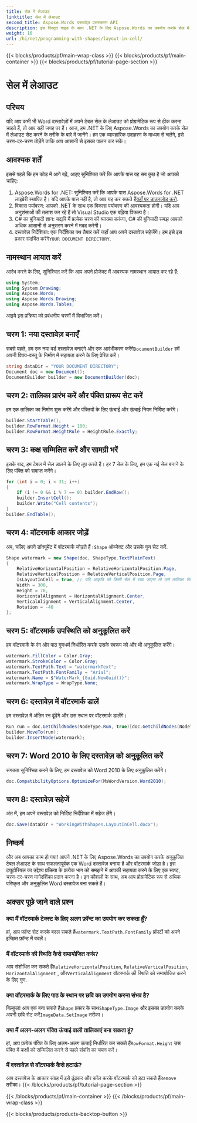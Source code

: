 ```yaml
---
title: सेल में लेआउट
linktitle: सेल में लेआउट
second_title: Aspose.Words दस्तावेज़ प्रसंस्करण API
description: इस विस्तृत गाइड के साथ .NET के लिए Aspose.Words का उपयोग करके सेल में लेआउट सेट करना सीखें। Word दस्तावेज़ों को कस्टमाइज़ करने के इच्छुक डेवलपर्स के लिए बिल्कुल सही।
weight: 10
url: /hi/net/programming-with-shapes/layout-in-cell/
---
```


{{< blocks/products/pf/main-wrap-class >}}
{{< blocks/products/pf/main-container >}}
{{< blocks/products/pf/tutorial-page-section >}}

# सेल में लेआउट

## परिचय

यदि आप कभी भी Word दस्तावेज़ों में अपने टेबल सेल के लेआउट को प्रोग्रामेटिक रूप से ठीक करना चाहते हैं, तो आप सही जगह पर हैं। आज, हम .NET के लिए Aspose.Words का उपयोग करके सेल में लेआउट सेट करने के तरीके के बारे में जानेंगे। हम एक व्यावहारिक उदाहरण के माध्यम से चलेंगे, इसे चरण-दर-चरण तोड़ेंगे ताकि आप आसानी से इसका पालन कर सकें।

## आवश्यक शर्तें

इससे पहले कि हम कोड में आगे बढ़ें, आइए सुनिश्चित करें कि आपके पास वह सब कुछ है जो आपको चाहिए:

1.  Aspose.Words for .NET: सुनिश्चित करें कि आपके पास Aspose.Words for .NET लाइब्रेरी स्थापित है। यदि आपके पास नहीं है, तो आप यह कर सकते हैं[यहाँ पर डाउनलोड करो](https://releases.aspose.com/words/net/).
2. विकास पर्यावरण: आपको .NET के साथ एक विकास पर्यावरण की आवश्यकता होगी। यदि आप अनुशंसाओं की तलाश कर रहे हैं तो Visual Studio एक बढ़िया विकल्प है।
3. C# का बुनियादी ज्ञान: यद्यपि मैं प्रत्येक चरण की व्याख्या करूंगा, C# की बुनियादी समझ आपको अधिक आसानी से अनुसरण करने में मदद करेगी।
4.  दस्तावेज़ निर्देशिका: एक निर्देशिका पथ तैयार करें जहाँ आप अपने दस्तावेज़ सहेजेंगे। हम इसे इस प्रकार संदर्भित करेंगे`YOUR DOCUMENT DIRECTORY`.

## नामस्थान आयात करें

आरंभ करने के लिए, सुनिश्चित करें कि आप अपने प्रोजेक्ट में आवश्यक नामस्थान आयात कर रहे हैं:

```csharp
using System;
using System.Drawing;
using Aspose.Words;
using Aspose.Words.Drawing;
using Aspose.Words.Tables;
```

आइये इस प्रक्रिया को प्रबंधनीय चरणों में विभाजित करें।

## चरण 1: नया दस्तावेज़ बनाएँ

 सबसे पहले, हम एक नया वर्ड दस्तावेज़ बनाएंगे और एक आरंभीकरण करेंगे`DocumentBuilder` हमें अपनी विषय-वस्तु के निर्माण में सहायता करने के लिए प्रेरित करें।

```csharp
string dataDir = "YOUR DOCUMENT DIRECTORY";
Document doc = new Document();
DocumentBuilder builder = new DocumentBuilder(doc);
```

## चरण 2: तालिका प्रारंभ करें और पंक्ति प्रारूप सेट करें

हम एक तालिका का निर्माण शुरू करेंगे और पंक्तियों के लिए ऊंचाई और ऊंचाई नियम निर्दिष्ट करेंगे।

```csharp
builder.StartTable();
builder.RowFormat.Height = 100;
builder.RowFormat.HeightRule = HeightRule.Exactly;
```

## चरण 3: कक्ष सम्मिलित करें और सामग्री भरें

इसके बाद, हम टेबल में सेल डालने के लिए लूप करते हैं। हर 7 सेल के लिए, हम एक नई सेल बनाने के लिए पंक्ति को समाप्त करेंगे।

```csharp
for (int i = 0; i < 31; i++)
{
    if (i != 0 && i % 7 == 0) builder.EndRow();
    builder.InsertCell();
    builder.Write("Cell contents");
}
builder.EndTable();
```

## चरण 4: वॉटरमार्क आकार जोड़ें

 अब, चलिए अपने डॉक्यूमेंट में वॉटरमार्क जोड़ते हैं।`Shape` ऑब्जेक्ट और उसके गुण सेट करें.

```csharp
Shape watermark = new Shape(doc, ShapeType.TextPlainText)
{
    RelativeHorizontalPosition = RelativeHorizontalPosition.Page,
    RelativeVerticalPosition = RelativeVerticalPosition.Page,
    IsLayoutInCell = true, // यदि आकृति को किसी सेल में रखा जाएगा तो उसे तालिका सेल के बाहर प्रदर्शित करें।
    Width = 300,
    Height = 70,
    HorizontalAlignment = HorizontalAlignment.Center,
    VerticalAlignment = VerticalAlignment.Center,
    Rotation = -40
};
```

## चरण 5: वॉटरमार्क उपस्थिति को अनुकूलित करें

हम वॉटरमार्क के रंग और पाठ गुणधर्म निर्धारित करके उसके स्वरूप को और भी अनुकूलित करेंगे।

```csharp
watermark.FillColor = Color.Gray;
watermark.StrokeColor = Color.Gray;
watermark.TextPath.Text = "watermarkText";
watermark.TextPath.FontFamily = "Arial";
watermark.Name = $"WaterMark_{Guid.NewGuid()}";
watermark.WrapType = WrapType.None;
```

## चरण 6: दस्तावेज़ में वॉटरमार्क डालें

हम दस्तावेज़ में अंतिम रन ढूंढेंगे और उस स्थान पर वॉटरमार्क डालेंगे।

```csharp
Run run = doc.GetChildNodes(NodeType.Run, true)[doc.GetChildNodes(NodeType.Run, true).Count - 1] as Run;
builder.MoveTo(run);
builder.InsertNode(watermark);
```

## चरण 7: Word 2010 के लिए दस्तावेज़ को अनुकूलित करें

संगतता सुनिश्चित करने के लिए, हम दस्तावेज़ को Word 2010 के लिए अनुकूलित करेंगे।

```csharp
doc.CompatibilityOptions.OptimizeFor(MsWordVersion.Word2010);
```

## चरण 8: दस्तावेज़ सहेजें

अंत में, हम अपने दस्तावेज़ को निर्दिष्ट निर्देशिका में सहेज लेंगे।

```csharp
doc.Save(dataDir + "WorkingWithShapes.LayoutInCell.docx");
```

## निष्कर्ष

और अब आपका काम हो गया! आपने .NET के लिए Aspose.Words का उपयोग करके अनुकूलित टेबल लेआउट के साथ सफलतापूर्वक एक Word दस्तावेज़ बनाया है और वॉटरमार्क जोड़ा है। इस ट्यूटोरियल का उद्देश्य प्रक्रिया के प्रत्येक भाग को समझने में आपकी सहायता करने के लिए एक स्पष्ट, चरण-दर-चरण मार्गदर्शिका प्रदान करना है। इन कौशलों के साथ, अब आप प्रोग्रामेटिक रूप से अधिक परिष्कृत और अनुकूलित Word दस्तावेज़ बना सकते हैं।

## अक्सर पूछे जाने वाले प्रश्न

### क्या मैं वॉटरमार्क टेक्स्ट के लिए अलग फ़ॉन्ट का उपयोग कर सकता हूँ?
 हां, आप फ़ॉन्ट सेट करके बदल सकते हैं`watermark.TextPath.FontFamily` प्रॉपर्टी को अपने इच्छित फ़ॉन्ट में बदलें।

### मैं वॉटरमार्क की स्थिति कैसे समायोजित करूं?
 आप संशोधित कर सकते हैं`RelativeHorizontalPosition`, `RelativeVerticalPosition`, `HorizontalAlignment` , और`VerticalAlignment` वॉटरमार्क की स्थिति को समायोजित करने के लिए गुण.

### क्या वॉटरमार्क के लिए पाठ के स्थान पर छवि का उपयोग करना संभव है?
 बिल्कुल! आप एक बना सकते हैं`Shape` प्रकार के साथ`ShapeType.Image` और इसका उपयोग करके अपनी छवि सेट करें`ImageData.SetImage` तरीका।

### क्या मैं अलग-अलग पंक्ति ऊंचाई वाली तालिकाएं बना सकता हूं?
हां, आप प्रत्येक पंक्ति के लिए अलग-अलग ऊंचाई निर्धारित कर सकते हैं`RowFormat.Height` उस पंक्ति में कक्षों को सम्मिलित करने से पहले संपत्ति का चयन करें।

### मैं दस्तावेज़ से वॉटरमार्क कैसे हटाऊं?
 आप दस्तावेज़ के आकार संग्रह में इसे ढूंढकर और कॉल करके वॉटरमार्क को हटा सकते हैं`Remove` तरीका।
{{< /blocks/products/pf/tutorial-page-section >}}

{{< /blocks/products/pf/main-container >}}
{{< /blocks/products/pf/main-wrap-class >}}

{{< blocks/products/products-backtop-button >}}
